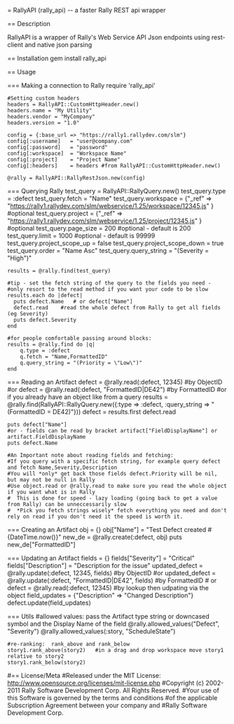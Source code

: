 = RallyAPI (rally_api) -- a faster Rally REST api wrapper

== Description

RallyAPI is a wrapper of Rally's Web Service API Json endpoints using rest-client and native json parsing

== Installation
    gem install rally_api

== Usage

=== Making a connection to Rally
    require 'rally_api'

    #Setting custom headers
    headers = RallyAPI::CustomHttpHeader.new()
    headers.name = "My Utility"
    headers.vendor = "MyCompany"
    headers.version = "1.0"

    config = {:base_url => "https://rally1.rallydev.com/slm"}
    config[:username]   = "user@company.com"
    config[:password]   = "password"
    config[:workspace]  = "Workspace Name"
    config[:project]    = "Project Name"
    config[:headers]    = headers #from RallyAPI::CustomHttpHeader.new()

    @rally = RallyAPI::RallyRestJson.new(config)


=== Querying Rally
    test_query = RallyAPI::RallyQuery.new()
    test_query.type = :defect
    test_query.fetch = "Name"
    test_query.workspace = {"_ref" => "https://rally1.rallydev.com/slm/webservice/1.25/workspace/12345.js" } #optional
    test_query.project = {"_ref" => "https://rally1.rallydev.com/slm/webservice/1.25/project/12345.js" }     #optional
    test_query.page_size = 200       #optional - default is 200
    test_query.limit = 1000          #optional - default is 99999
    test_query.project_scope_up = false
    test_query.project_scope_down = true
    test_query.order = "Name Asc"
    test_query.query_string = "(Severity = \"High\")"

    results = @rally.find(test_query)

    #tip - set the fetch string of the query to the fields you need -
    #only resort to the read method if you want your code to be slow
    results.each do |defect|
      puts defect.Name   # or defect["Name"]
      defect.read    #read the whole defect from Rally to get all fields (eg Severity)
      puts defect.Severity
    end

    #for people comfortable passing around blocks:
    results = @rally.find do |q|
        q.type = :defect
        q.fetch = "Name,FormattedID"
        q.query_string = "(Priority = \"Low\")"
    end


=== Reading an Artifact
    defect = @rally.read(:defect, 12345)      #by ObjectID
    #or
    defect = @rally.read(:defect, "FormattedID|DE42")      #by FormattedID
    #or if you already have an object like from a query
    results = @rally.find(RallyAPI::RallyQuery.new({:type => :defect, :query_string => "(FormattedID = DE42)"}))
    defect = results.first
    defect.read

    puts defect["Name"]
    #or - fields can be read by bracket artifact["FieldDisplayName"] or artifact.FieldDisplayName
    puts defect.Name

    #An Important note about reading fields and fetching:
    #If you query with a specific fetch string, for example query defect and fetch Name,Severity,Description
    #You will *only* get back those fields defect.Priority will be nil, but may not be null in Rally
    #Use object.read or @rally.read to make sure you read the whole object if you want what is in Rally
    #  This is done for speed - lazy loading (going back to get a value from Rally) can be unneccessarily slow
    #  *Pick you fetch strings wisely* fetch everything you need and don't rely on read if you don't need it the speed is worth it.

=== Creating an Artifact
    obj = {}
    obj["Name"] = "Test Defect created #{DateTime.now()}"
    new_de = @rally.create(:defect, obj)
    puts new_de["FormattedID"]

=== Updating an Artifact
    fields = {}
    fields["Severity"] = "Critical"
    fields["Description"] = "Description for the issue"
    updated_defect = @rally.update(:defect, 12345, fields)    #by ObjectID
    #or
    updated_defect = @rally.update(:defect, "FormattedID|DE42", fields)   #by FormattedID
    # or
    defect = @rally.read(:defect, 12345)      #by lookup then udpating via the object
    field_updates = {"Description" => "Changed Description"}
    defect.update(field_updates)

=== Utils
    #allowed values:  pass the Artifact type string or downcased symbol and the Display Name of the field
    @rally.allowed_values("Defect", "Severity")
    @rally.allowed_values(:story, "ScheduleState")

    #re-ranking:  rank_above and rank_below
    story1.rank_above(story2)   #in a drag and drop workspace move story1 relative to story2
    story1.rank_below(story2)

#== License/Meta
#Released under the MIT License: http://www.opensource.org/licenses/mit-license.php
#Copyright (c) 2002-2011 Rally Software Development Corp. All Rights Reserved.
#Your use of this Software is governed by the terms and conditions
#of the applicable Subscription Agreement between your company and
#Rally Software Development Corp.

